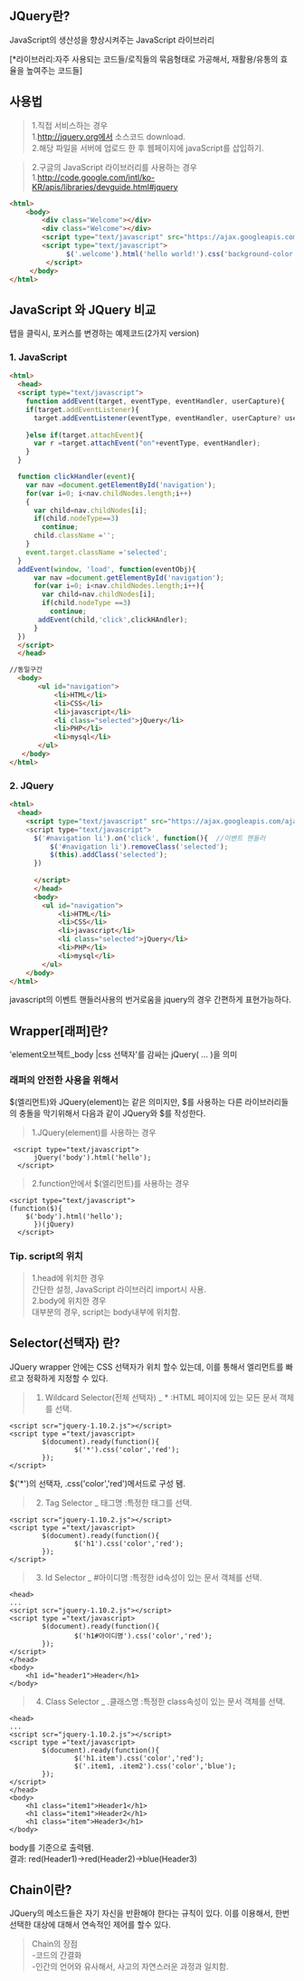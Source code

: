 ## JQuery란?

JavaScript의 생산성을 향상시켜주는 JavaScript 라이브러리

[*라이브러리:자주 사용되는 코드들/로직들의 묶음형태로 가공해서, 재활용/유통의 효율을 높여주는 코드들]


## 사용법
>1.직접 서비스하는 경우  
>1.http://jquery.org에서 소스코드 download.  
>2.해당 파일을 서버에 업로드 한 후 웹페이지에 javaScript를 삽입하기.  

>2.구글의 JavaScript 라이브러리를 사용하는 경우  
>1.http://code.google.com/intl/ko-KR/apis/libraries/devguide.html#jquery  
```html
<html>
    <body>
        <div class="Welcome"></div>
        <div class="Welcome"></div>
        <script type="text/javascript" src="https://ajax.googleapis.com/ajax/libs/jquery/1.6.2/jquery.min.js"></script>
        <script type="text/javascript"> 
              $('.welcome').html('hello world!').css('background-color', 'yellow');
         </script>
     </body>
</html>
```
## JavaScript 와 JQuery 비교
탭을 클릭시, 포커스를 변경하는 예제코드(2가지 version)
### 1. JavaScript
```html
<html>
  <head>
  <script type="text/javascript">
    function addEvent(target, eventType, eventHandler, userCapture){
    if(target.addEventListener){
      target.addEventListener(eventType, eventHandler, userCapture? userCapture:false);
      
    }else if(target.attachEvent){
      var r =target.attachEvent("on"+eventType, eventHandler);
    }
  }

  function clickHandler(event){
    var nav =document.getElementById('navigation');
    for(var i=0; i<nav.childNodes.length;i++)
    {
      var child=nav.childNodes[i]; 
      if(child.nodeType==3)
        continue;
      child.className ='';
    }
    event.target.className ='selected';
  }
  addEvent(window, 'load', function(eventObj){
      var nav =document.getElementById('navigation');
      for(var i=0; i<nav.childNodes.length;i++){
        var child=nav.childNodes[i];
        if(child.nodeType ==3)
          continue;
       addEvent(child,'click',clickHAndler);
      }
  })
  </script>
  </head>

//동일구간
  <body>
       <ul id="navigation">
           <li>HTML</li>
           <li>CSS</li>
           <li>javascript</li>
           <li class="selected">jQuery</li>
           <li>PHP</li>
           <li>mysql</li>
       </ul>
   </body>
</html>
```  


### 2. JQuery  
```html
<html>
  <head>
    <script type="text/javascript" src="https://ajax.googleapis.com/ajax/libs/jquery/1.6.2/jquery.min.js"><script>
    <script type="text/javascript">
      $('#navigation li').on('click', function(){  //이벤트 핸들러
          $('#navigation li').removeClass('selected');
          $(this).addClass('selected');
      })
        
      </script>
      </head>
      <body>
        <ul id="navigation">
            <li>HTML</li>
            <li>CSS</li>
            <li>javascript</li>
            <li class="selected">jQuery</li>
            <li>PHP</li>
            <li>mysql</li>
        </ul>
    </body>
</html>
```  

javascript의 이벤트 핸들러사용의 번거로움을 jquery의 경우 간편하게 표현가능하다.


## Wrapper[래퍼]란?
'element오브젝트_body |css 선택자'를 감싸는 jQuery( ... )을 의미


### 래퍼의 안전한 사용을 위해서
$(엘리먼트)와 JQuery(element)는 같은 의미지만, $를 사용하는 다른 라이브러리들의 충돌을 막기위해서 다음과 같이 JQuery와 $를 작성한다.
> 1.JQuery(element)를 사용하는 경우
```
 <script type="text/javascript">
      jQuery('body').html('hello');
  </script>
```
> 2.function안에서 $(엘리먼트)를 사용하는 경우
```
<script type="text/javascript">
(function($){
    $('body').html('hello');
      })(jQuery)
  </script>
```

### Tip. script의 위치
> 1.head에 위치한 경우  
간단한 설정, JavaScript 라이브러리 import시 사용.  
> 2.body에 위치한 경우  
대부분의 경우, script는 body내부에 위치함.


## Selector(선택자) 란?
JQuery wrapper 안에는 CSS 선택자가 위치 할수 있는데, 이를 통해서 엘리먼트를 빠르고 정확하게 지정할 수 있다.

> 1. Wildcard Selector(전체 선택자) _ *
:HTML 페이지에 있는 모든 문서 객체를 선택.
```
<script scr="jquery-1.10.2.js"></script>
<script type ="text/javascript>
        $(document).ready(function(){
                $('*').css('color','red');
        });
</script>
```
$('*')의 선택자, .css('color','red')메서드로 구성 됌.


> 2. Tag Selector _ 태그명
:특정한 태그를 선택.
```
<script scr="jquery-1.10.2.js"></script>
<script type ="text/javascript>
        $(document).ready(function(){
                $('h1').css('color','red');
        });
</script>
```


> 3. Id Selector _ #아이디명
:특정한 id속성이 있는 문서 객체를 선택.
```
<head>
...
<script scr="jquery-1.10.2.js"></script>
<script type ="text/javascript>
        $(document).ready(function(){
                $('h1#아이디명').css('color','red');
        });
</script>
</head>
<body>
    <h1 id="header1">Header</h1>
</body>      
```


> 4. Class Selector _ .클래스명
:특정한 class속성이 있는 문서 객체를 선택.
```
<head>
...
<script scr="jquery-1.10.2.js"></script>
<script type ="text/javascript>
        $(document).ready(function(){
                $('h1.item').css('color','red');
                $('.item1, .item2').css('color','blue');
        });
</script>
</head>
<body> 
    <h1 class="item1">Header1</h1>
    <h1 class="item1">Header2</h1>
    <h1 class="item">Header3</h1>
</body>      
```
body를 기준으로 출력됌.  
결과: red(Header1)->red(Header2)->blue(Header3)


## Chain이란?
JQuery의 메소드들은 자기 자신을 반환해야 한다는 규칙이 있다.
이를 이용해서, 한번 선택한 대상에 대해서 연속적인 제어를 할수 있다.

> Chain의 장점  
-코드의 간결화  
-인간의 언어와 유사해서, 사고의 자연스러운 과정과 일치함.
